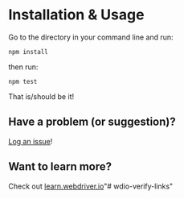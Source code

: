 # Installation & Usage

Go to the directory in your command line and run:

`npm install`

then run:

`npm test`

That is/should be it!

## Have a problem (or suggestion)?

[Log an issue](https://github.com/klamping/trywebdriverio/issues)!

## Want to learn more?

Check out [learn.webdriver.io](https://learn.webdriver.io)"# wdio-verify-links" 

